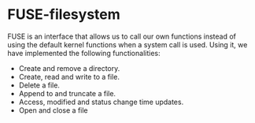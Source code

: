 # FUSE-filesystem
FUSE is an interface that allows us to call our own functions instead of using the default kernel functions when a system call is used. Using it, we have implemented the following functionalities: 
- Create and remove a directory.
- Create, read and write to a file.
- Delete a file.
- Append to and truncate a file.
- Access, modified and status change time updates.
- Open and close a file
